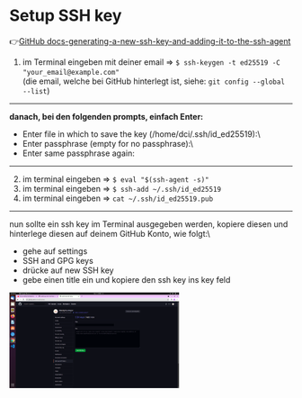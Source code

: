# Setup SSH key 


:point_right:[GitHub docs-generating-a-new-ssh-key-and-adding-it-to-the-ssh-agent](https://docs.github.com/en/authentication/connecting-to-github-with-ssh/generating-a-new-ssh-key-and-adding-it-to-the-ssh-agent)

1. im Terminal eingeben mit deiner email => `$ ssh-keygen -t ed25519 -C "your_email@example.com"`\
(die email, welche bei GitHub hinterlegt ist, siehe: `git config --global --list`)

---
**danach, bei den folgenden prompts, einfach Enter:**

- Enter file in which to save the key (/home/dci/.ssh/id_ed25519):\
- Enter passphrase (empty for no passphrase):\
- Enter same passphrase again: 

---
2. im terminal eingeben => `$ eval "$(ssh-agent -s)"`
3. im terminal eingeben => `$ ssh-add ~/.ssh/id_ed25519`
4. im terminal eingeben => `cat ~/.ssh/id_ed25519.pub`

---
nun sollte ein ssh key im Terminal ausgegeben werden, kopiere diesen und hinterlege diesen auf deinem GitHub Konto, wie folgt:\

- gehe auf settings 
- SSH and GPG keys 
- drücke auf new SSH key 
- gebe einen title ein und kopiere den ssh key ins key feld

<img src="ssh-github.png" alt="ssh-github" width="60%"> 

